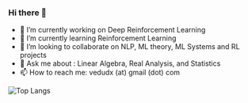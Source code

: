 ### Hi there 👋

<!--
**vedudx/vedudx** is a ✨ _special_ ✨ repository because its `README.md` (this file) appears on your GitHub profile.

Here are some ideas to get you started:
-->

- 🔭 I’m currently working on Deep Reinforcement Learning
- 🌱 I’m currently learning Reinforcement Learning 
- 👯 I’m looking to collaborate on NLP, ML theory, ML Systems and RL projects
- 💬 Ask me about : Linear Algebra, Real Analysis, and Statistics
- 📫 How to reach me: vedudx (at) gmail (dot) com
<!-- - 🤔 I’m looking for help with -->
<!-- - 😄 Pronouns: ... -->
<!-- - ⚡ Fun fact: ... -->



<!-- [Vedant's Github stats](https://github-readme-stats.vercel.app/api?username=vedudx&show_icons=true&theme=transparent) -->

![Top Langs](https://github-readme-stats.vercel.app/api/top-langs/?username=vedudx&layout=compact&theme=transparent)



